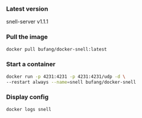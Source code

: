 ### Latest version

snell-server v1.1.1

### Pull the image

```bash
docker pull bufang/docker-snell:latest
```

### Start a container

```bash
docker run -p 4231:4231 -p 4231:4231/udp -d \
--restart always --name=snell bufang/docker-snell
```

### Display config

```bash
docker logs snell
```
